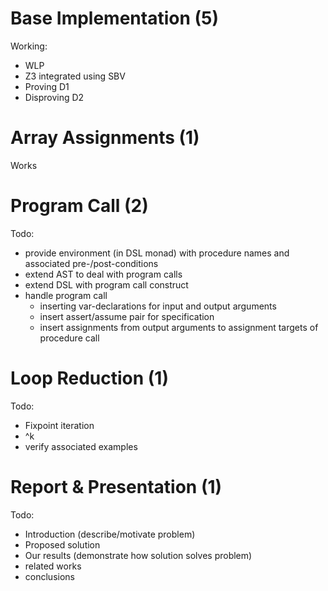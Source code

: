 # Base Implementation (5)

Working:

  - WLP
  - Z3 integrated using SBV
  - Proving D1
  - Disproving D2

# Array Assignments (1)

Works

# Program Call (2)

Todo:
  - provide environment (in DSL monad) with procedure names and associated pre-/post-conditions
  - extend AST to deal with program calls
  - extend DSL with program call construct
  - handle program call 
    - inserting var-declarations for input and output arguments
    - insert assert/assume pair for specification
    - insert assignments from output arguments to assignment targets of procedure call 
    
# Loop Reduction (1)

Todo:
  - Fixpoint iteration
  - <while>^k
  - verify associated examples
  
# Report & Presentation (1)

Todo:
  - Introduction (describe/motivate problem)
  - Proposed solution
  - Our results (demonstrate how solution solves problem)
  - related works
  - conclusions 
